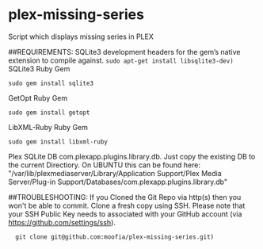 # plex-missing-series
Script which displays missing series in PLEX

##REQUIREMENTS:
  SQLite3 development headers for the gem’s native extension to compile against.
    ```
    sudo apt-get install libsqlite3-dev)
    ```
  SQLite3 Ruby Gem
  ```
  sudo gem install sqlite3
  ```
  GetOpt Ruby Gem
  ```
  sudo gem install getopt
  ```
  LibXML-Ruby Ruby Gem
  ```
  sudo gem install libxml-ruby
  ```
  Plex SQLite DB com.plexapp.plugins.library.db. Just copy the existing DB to the current Directiory.
    On UBUNTU this can be found here: "/var/lib/plexmediaserver/Library/Application Support/Plex Media Server/Plug-in Support/Databases/com.plexapp.plugins.library.db"

##TROUBLESHOOTING:
  If you Cloned the Git Repo via http(s) then you won't be able to commit. Clone a fresh copy using SSH.
  Please note that your SSH Public Key needs to associated with your GitHub account (via https://github.com/settings/ssh).
  ```
    git clone git@github.com:moofia/plex-missing-series.git)
  ```
